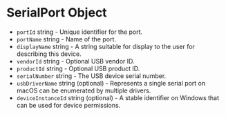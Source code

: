 # SerialPort Object

* `portId` string - Unique identifier for the port.
* `portName` string - Name of the port.
* `displayName` string - A string suitable for display to the user for describing this device.
* `vendorId` string - Optional USB vendor ID.
* `productId` string - Optional USB product ID.
* `serialNumber` string - The USB device serial number.
* `usbDriverName` string (optional) - Represents a single serial port on macOS can be enumerated by multiple drivers.
* `deviceInstanceId` string (optional) - A stable identifier on Windows that can be used for device permissions.
